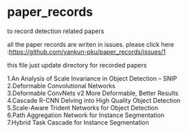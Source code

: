 # paper_records
to record detection related papers 

all the paper records are writen in issues. 
please click here :https://github.com/yankun-pku/paper_records/issues/1

this file just update directory for recorded papers 

1.An Analysis of Scale Invariance in Object Detection – SNIP  
2.Deformable Convolutional Networks  
3.Deformable ConvNets v2 More Deformable, Better Results  
4.Cascade R-CNN Delving into High Quality Object Detection  
5.Scale-Aware Trident Networks for Object Detection  
6.Path Aggregation Network for Instance Segmentation   
7.Hybrid Task Cascade for Instance Segmentation 
